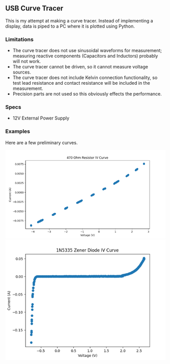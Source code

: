 <h2> USB Curve Tracer </h2>
This is my attempt at making a curve tracer.  
Instead of implementing a display, data is piped to a PC where it is plotted using Python. 

<h3> Limitations </h3>
<ul>
<li>The curve tracer does not use sinusoidal waveforms for measurement; measuring reactive components 
(Capacitors and Inductors) probably will not work. </li>
<li>The curve tracer cannot be driven, so it cannot measure voltage sources.</li>
<li>The curve tracer does not include Kelvin connection functionality, so test lead resistance and 
contact resistance will be included in the measurement. </li>
<li>Precision parts are not used so this obviously effects the performance.</li>
</ul> 

<h3> Specs </h3>
<ul>
<li>12V External Power Supply</li>
</ul>

<h3> Examples </h3>
Here are a few preliminary curves.

![Resistor Plot](./resistor_plot.png)
![Zener Diode Plot](./zener_diode_plot.png)